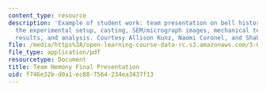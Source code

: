 ```yaml
---
content_type: resource
description: 'Example of student work: team presentation on bell history and metallurgy,
  the experimental setup, casting, SEM/micrograph images, mechanical testing, acoustical
  results, and analysis. Courtesy Allison Kunz, Naomi Coronel, and Shakeel Avadhany.'
file: /media/https%3A/open-learning-course-data-rc.s3.amazonaws.com/3-042-materials-project-laboratory-spring-2008/f746e32bd0a1ec887564234ea3437f13_s08_t2_finalpres.pdf
file_type: application/pdf
resourcetype: Document
title: Team Hemony Final Presentation
uid: f746e32b-d0a1-ec88-7564-234ea3437f13
---
```

